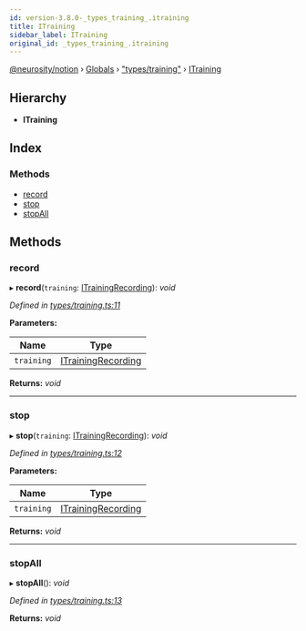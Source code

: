 ```yaml
---
id: version-3.8.0-_types_training_.itraining
title: ITraining
sidebar_label: ITraining
original_id: _types_training_.itraining
---
```


[@neurosity/notion](../index.md) › [Globals](../globals.md) › ["types/training"](../modules/_types_training_.md) › [ITraining](_types_training_.itraining.md)

## Hierarchy

* **ITraining**

## Index

### Methods

* [record](_types_training_.itraining.md#record)
* [stop](_types_training_.itraining.md#stop)
* [stopAll](_types_training_.itraining.md#stopall)

## Methods

###  record

▸ **record**(`training`: [ITrainingRecording](_types_training_.itrainingrecording.md)): *void*

*Defined in [types/training.ts:11](https://github.com/neurosity/notion-js/blob/58d781f/src/types/training.ts#L11)*

**Parameters:**

Name | Type |
------ | ------ |
`training` | [ITrainingRecording](_types_training_.itrainingrecording.md) |

**Returns:** *void*

___

###  stop

▸ **stop**(`training`: [ITrainingRecording](_types_training_.itrainingrecording.md)): *void*

*Defined in [types/training.ts:12](https://github.com/neurosity/notion-js/blob/58d781f/src/types/training.ts#L12)*

**Parameters:**

Name | Type |
------ | ------ |
`training` | [ITrainingRecording](_types_training_.itrainingrecording.md) |

**Returns:** *void*

___

###  stopAll

▸ **stopAll**(): *void*

*Defined in [types/training.ts:13](https://github.com/neurosity/notion-js/blob/58d781f/src/types/training.ts#L13)*

**Returns:** *void*
